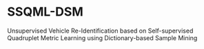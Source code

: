 # SSQML-DSM
Unsupervised Vehicle Re-Identification based on Self-supervised Quadruplet Metric Learning using Dictionary-based Sample Mining
